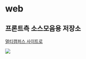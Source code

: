# web
## 프론트측 소스모음용 저장소
<a href="https://event.multicampus.com/multicampusmain">멀티캠퍼스 사이트로</a>
<br>

<img src="https://event.multicampus.com/backend/images/promotion/PR010151/pc/visual-03.png">

